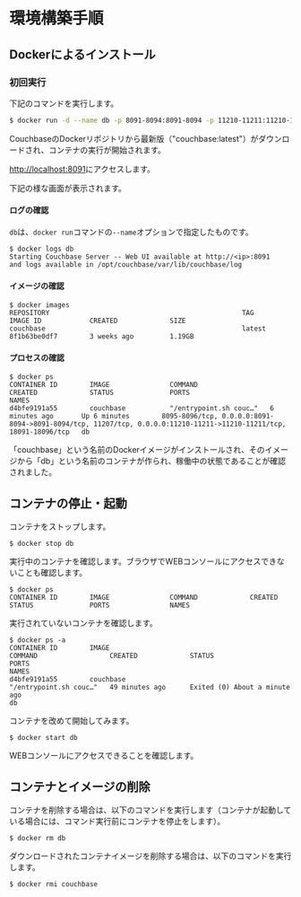 # 環境構築手順

## Dockerによるインストール

### 初回実行
下記のコマンドを実行します。

```bash
$ docker run -d --name db -p 8091-8094:8091-8094 -p 11210-11211:11210-11211 couchbase
```
CouchbaseのDockerリポジトリから最新版（"couchbase:latest"）がダウンロードされ、コンテナの実行が開始されます。

[http://localhost:8091](http://localhost:8091)にアクセスします。

下記の様な画面が表示されます。

#### ログの確認

`db`は、`docker run`コマンドの`--name`オプションで指定したものです。

```
$ docker logs db
Starting Couchbase Server -- Web UI available at http://<ip>:8091
and logs available in /opt/couchbase/var/lib/couchbase/log
```

#### イメージの確認

```
$ docker images
REPOSITORY                                                TAG                 IMAGE ID            CREATED             SIZE
couchbase                                                 latest              8f1b63be0df7        3 weeks ago         1.19GB
```
#### プロセスの確認

```
$ docker ps
CONTAINER ID        IMAGE               COMMAND                  CREATED             STATUS              PORTS                                                                                                               NAMES
d4bfe9191a55        couchbase           "/entrypoint.sh couc…"   6 minutes ago       Up 6 minutes        8095-8096/tcp, 0.0.0.0:8091-8094->8091-8094/tcp, 11207/tcp, 0.0.0.0:11210-11211->11210-11211/tcp, 18091-18096/tcp   db
```

「couchbase」という名前のDockerイメージがインストールされ、そのイメージから「db」という名前のコンテナが作られ、稼働中の状態であることが確認されました。

## コンテナの停止・起動

コンテナをストップします。

```
$ docker stop db
```
実行中のコンテナを確認します。ブラウザでWEBコンソールにアクセスできないことも確認します。

```
$ docker ps
CONTAINER ID        IMAGE               COMMAND             CREATED             STATUS              PORTS               NAMES
```

実行されていないコンテナを確認します。

```
$ docker ps -a
CONTAINER ID        IMAGE                                                         COMMAND                  CREATED             STATUS                          PORTS                                                                                                      NAMES
d4bfe9191a55        couchbase                                                     "/entrypoint.sh couc…"   49 minutes ago      Exited (0) About a minute ago                                                                                                              db
```

コンテナを改めて開始してみます。

```
$ docker start db
```

WEBコンソールにアクセスできることを確認します。

## コンテナとイメージの削除

コンテナを削除する場合は、以下のコマンドを実行します（コンテナが起動している場合には、コマンド実行前にコンテナを停止をします）。

```
$ docker rm db
```

ダウンロードされたコンテナイメージを削除する場合は、以下のコマンドを実行します。

```
$ docker rmi couchbase
```

